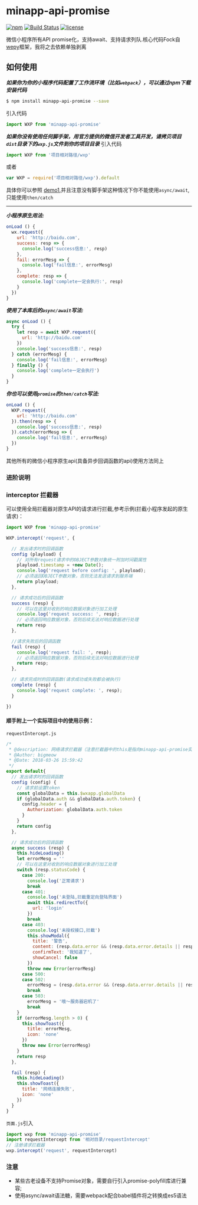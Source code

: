 # minapp-api-promise
[![npm](https://img.shields.io/badge/npm-1.0.1-orange.svg)](https://www.npmjs.com/package/minapp-api-promise) [![Build Status](https://travis-ci.org/bigmeow/minapp-api-promise.svg?branch=master)](https://travis-ci.org/bigmeow/minapp-api-promise) [![license](https://img.shields.io/badge/license-MIT-blue.svg)](https://github.com/bigmeow/minapp-api-promise/blob/master/LICENSE)

微信小程序所有API promise化，支持await、支持请求列队.核心代码Fock自[wepy](https://github.com/Tencent/wepy)框架，我将之去依赖单独剥离


## 如何使用
***如果你为你的小程序代码配置了工作流环境（比如<code>webpack</code>），可以通过npm下载安装代码***
```bash
$ npm install minapp-api-promise --save
```
引入代码
```js
import WXP from 'minapp-api-promise'
```

***如果你没有使用任何脚手架，用官方提供的微信开发者工具开发，请拷贝项目<code>dist</code>目录下的<code>wxp.js</code>文件到你的项目目录***
引入代码
```js
import WXP from '项目相对路径/wxp'
```
或者
```js
var WXP = require('项目相对路径/wxp').default
```
具体你可以参照 [demo1](https://github.com/bigmeow/minapp-api-promise/tree/master/demo/demo1),并且注意没有脚手架这种情况下你不能使用<code>async/await</code>,只能使用<code>then/catch</code>


<hr/>


***小程序原生用法:***
```js
onLoad () {
  wx.request({
    url: 'http://baidu.com',
    success: resp => {
      console.log('success信息:', resp)
    },
    fail: errorMesg => {
      console.log('fail信息:', errorMesg)
    },
    complete: resp => {
      console.log('complete一定会执行:', resp)
    }
  })
}
```

***使用了本库后的<code>async/await</code>写法:***
```js
async onLoad () {
  try {
    let resp = await WXP.request({
      url: 'http://baidu.com'
    })
    console.log('success信息:', resp)
  } catch (errorMesg) {
    console.log('fail信息:', errorMesg)
  } finally () {
    console.log('complete一定会执行')
  }
}
```

***你也可以使用<code>promise</code>的<code>then/catch</code>写法:***
```js
onLoad () {
  WXP.request({
    url: 'http://baidu.com'
  }).then(resp => {
    console.log('success信息:', resp)
  }).catch(errorMesg => {
    console.log('fail信息:', errorMesg)
  })
}
```

其他所有的微信小程序原生api(具备异步回调函数的api)使用方法同上

### 进阶说明

### interceptor 拦截器
可以使用全局拦截器对原生API的请求进行拦截,参考示例(拦截小程序发起的原生请求)：
```js
import WXP from 'minapp-api-promise'

WXP.intercept('request', {

  // 发出请求时的回调函数
  config (playload) {
    // 对所有request请求中的OBJECT参数对象统一附加时间戳属性
    playload.timestamp = +new Date();
    console.log('request before config: ', playload);
    // 必须返回OBJECT参数对象，否则无法发送请求到服务端
    return playload;
  },

  // 请求成功后的回调函数
  success (resp) {
    // 可以在这里对收到的响应数据对象进行加工处理
    console.log('request success: ', resp);
    // 必须返回响应数据对象，否则后续无法对响应数据进行处理
    return resp
  },

  //请求失败后的回调函数
  fail (resp) {
    console.log('request fail: ', resp);
    // 必须返回响应数据对象，否则后续无法对响应数据进行处理
    return resp;
  },

  // 请求完成时的回调函数(请求成功或失败都会被执行)
  complete (resp) {
    console.log('request complete: ', resp);
  }

})
```


#### 顺手附上一个实际项目中的使用示例：
<code>requestIntercept.js</code>
```js
/*
 * @description: 网络请求拦截器（注意拦截器中的this是指向minapp-api-promise实例本身）
 * @Author: bigmeow
 * @Date: 2018-03-26 15:59:42
 */
export default{
  // 发出请求时的回调函数
  config (config) {
    // 请求前设置token
    const globalData = this.$wxapp.globalData
    if (globalData.auth && globalData.auth.token) {
      config.header = {
        Authorization: globalData.auth.token
      }
    }
    return config
  },

  // 请求成功后的回调函数
  async success (resp) {
    this.hideLoading()
    let errorMesg = ''
    // 可以在这里对收到的响应数据对象进行加工处理
    switch (resp.statusCode) {
      case 200:
        console.log('正常请求')
        break
      case 401:
        console.log('未登陆,拦截重定向登陆界面')
        await this.redirectTo({
          url: 'login'
        })
        break
      case 403:
        console.log('未授权接口,拦截')
        this.showModal({
          title: '警告',
          content: (resp.data.error && (resp.data.error.details || resp.data.error.message)) || '无权请联系管理员',
          confirmText: '我知道了',
          showCancel: false
        })
        throw new Error(errorMesg)
      case 500:
      case 502:
        errorMesg = (resp.data.error && (resp.data.error.details || resp.data.error.message)) || '服务器出错'
        break
      case 503:
        errorMesg = '哦～服务器宕机了'
        break
    }
    if (errorMesg.length > 0) {
      this.showToast({
        title: errorMesg,
        icon: 'none'
      })
      throw new Error(errorMesg)
    }
    return resp
  },

  fail (resp) {
    this.hideLoading()
    this.showToast({
      title: '网络连接失败',
      icon: 'none'
    })
  }
}

```

<code>页面.js</code>引入
```js
import wxp from 'minapp-api-promise'
import requestIntercept from '相对目录/requestIntercept'
// 注册请求拦截器
wxp.intercept('request', requestIntercept)
```

### 注意
- 某些古老设备不支持Promise对象，需要自行引入promise-polyfill库进行兼容;
- 使用async/await语法糖，需要webpack配合babel插件将之转换成es5语法

